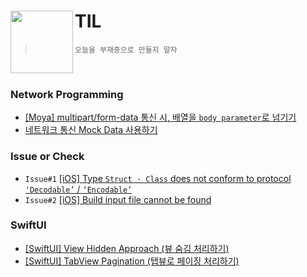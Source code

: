 # TIL <img src="https://user-images.githubusercontent.com/61109660/163592994-c0437088-e756-499d-af3a-873cf3cf48c9.png" align=left width=100>
> `오늘을 부재중으로 만들지 말자`

<br/>

### Network Programming

- [[Moya] multipart/form-data 통신 시, 배열을 `body parameter`로 넘기기](https://www.notion.so/taekkidev/Moya-multipart-form-data-body-parameter-933143b4e71b4b169a3b2cf2feb2a732)
- [네트워크 통신 Mock Data 사용하기](https://github.com/Taehyeon-Kim/JSONMockSample/blob/master/README.md)


### Issue or Check

- `Issue#1` [[iOS] Type `Struct · Class` does not conform to protocol `'Decodable’` / `‘Encodable’`](https://taekkidev.notion.site/iOS-Type-SampleDataModel-does-not-conform-to-protocol-Decodable-Encodable-4cf78c9c16654260ae26821dbede3081)
- `Issue#2` [[iOS] Build input file cannot be found](https://taekkidev.notion.site/iOS-Build-input-file-cannot-be-found-d89a9f4227bc46059cd658162be707bb)

### SwiftUI
- [[SwiftUI] View Hidden Approach (뷰 숨김 처리하기)](https://taekkidev.notion.site/SwiftUI-View-Hidden-Approach-2c71b7af9ae946eaa28b9993d312ca13)
- [[SwiftUI] TabView Pagination (탭뷰로 페이징 처리하기)](https://taekkidev.notion.site/SwiftUI-TabView-Pagination-201ba1b7b6074d68a146917ced75f6f6)
